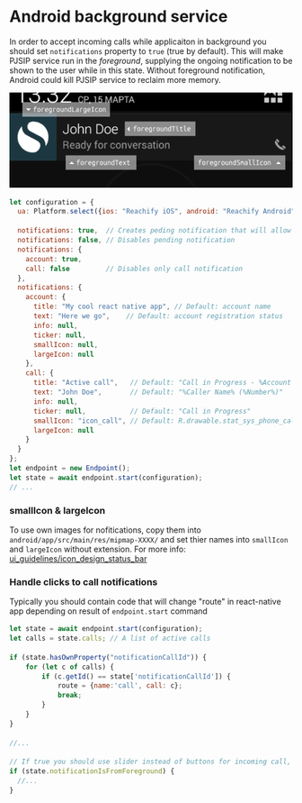 # Android background service

In order to accept incoming calls while applicaiton in background you should set `notifications` property to `true` (true by default).
This will make PJSIP service run in the *foreground*, supplying the ongoing notification to be shown to the user while in this state.
Without foreground notification, Android could kill PJSIP service to reclaim more memory.

![Android Pending Intent PjSip](android_notification_example.png)

```javascript
let configuration = {
  ua: Platform.select({ios: "Reachify iOS", android: "Reachify Android"}), // Default: React Native PjSip (version)

  notifications: true,  // Creates peding notification that will allow service work while your app in background
  notifications: false, // Disables pending notification
  notifications: {      
    account: true,
    call: false         // Disables only call notification
  },
  notifications: {
    account: {
      title: "My cool react native app", // Default: account name
      text: "Here we go",    // Default: account registration status
      info: null,
      ticker: null,
      smallIcon: null,
      largeIcon: null 
    },
    call: {
      title: "Active call",   // Default: "Call in Progress - %Account Name%"
      text: "John Doe",       // Default: "%Caller Name% (%Number%)"
      info: null,
      ticker: null,           // Default: "Call in Progress"
      smallIcon: "icon_call", // Default: R.drawable.stat_sys_phone_call
      largeIcon: null
    }
  }
};
let endpoint = new Endpoint();
let state = await endpoint.start(configuration);
// ...
```

### smallIcon & largeIcon
To use own images for nofitications, copy them into `android/app/src/main/res/mipmap-XXXX/` and set thier names into `smallIcon` and `largeIcon` without extension.
For more info: [ui_guidelines/icon_design_status_bar](https://developer.android.com/guide/practices/ui_guidelines/icon_design_status_bar.html)

### Handle clicks to call notifications

Typically you should contain code that will change "route" in react-native app depending on result of `endpoint.start` command
```javascript
let state = await endpoint.start(configuration);
let calls = state.calls; // A list of active calls

if (state.hasOwnProperty("notificationCallId")) {
    for (let c of calls) {
        if (c.getId() == state['notificationCallId']) {
            route = {name:'call', call: c};
            break;
        }
    }
}

//...

// If true you should use slider instead of buttons for incoming call, because device was in sleep when this call comes.
if (state.notificationIsFromForeground) {
  //...
}
```
